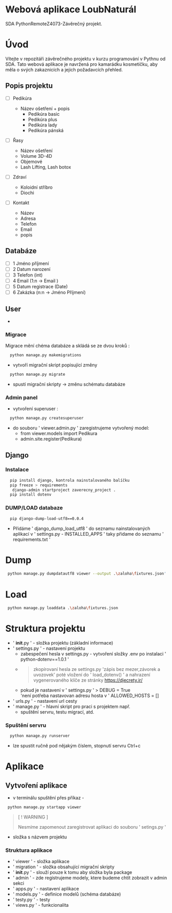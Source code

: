 # Webová aplikace LoubNaturál
  SDA PythonRemoteZ4073-Závěrečný projekt.

# Úvod
  Vítejte v repozitáři závěrečného projektu v kurzu programování v Pythnu od SDA.
  Tato webová aplikace je navržená pro kamarádku kosmetičku, aby měla o svých zakaznicích a jejich požadavcích přehled.

## Popis projektu
 -[ ] Pedikúra
   - Název ošetření + popis
     - Pedikúra basic 
     - Pedikúra plus
     - Pedikúra lady
     - Pedikúra pánská
 -[ ] Řasy
   - Název ošetření
    - Volume 3D-4D 
    - Objemové 
    - Lash Lifting, Lash botox

-[ ] Zdraví
  - Koloidní stříbro
  - Diochi

-[ ] Kontakt
  - Název
  - Adresa 
  - Telefon
  - Email
  - popis
  
## Databáze
-[ ] 1 Jméno příjmení
-[ ] 2 Datum narození
-[ ] 3 Telefon (int)
-[ ] 4 Email (1:n -> Email )
-[ ] 5 Datum registrace (Date)
-[ ] 6 Zakázka (n:n -> Jméno Příjmení) 
 
## User
- 

### Migrace
 Migrace mění chéma databáze a skládá se ze dvou kroků :

 ```bash
   python manage.py makemigrations
 ```
- vytvoří migrační skript popisující změny
 ```bash 
   python manage.py migrate
 ``` 
 - spustí migrační skripty ->  změnu schématu databáze

### Admin panel
 - vytvoření superuser : 
 ```bash
   python manage.py createsuperuser
 ````
 - do souboru ' viewer.admin.py ' zaregistrujeme vytvořený model:
   - from viewer.models import Pedikura
   - admin.site.register(Pedikura)

## Django
 ### Instalace
 ```bash
   pip install django, kontrola nainstalovaného balíčku 
   pip freeze > requirements
    django-admin startproject zaverecny_project .
   pip install dotenv
 ````
### DUMP/LOAD databaze
 ```bash
   pip django-dump-load-utf8==0.0.4 
 ```
- Přidáme ' django_dump_load_utf8 ' do seznamu
nainstalovaných aplikací v ' settings.py - INSTALLED_APPS '
taky přidame do seznamu ' requirements.txt '

# Dump
```bash
 python manage.py dumpdatautf8 viewer --output .\zaloha\fixtures.json'
 ```
# Load
```bash 
 python manage.py loaddata .\zaloha\fixtures.json
```

 # Struktura projektu
 - ' __init__.py ' - složka projektu (základní informace)
  - ' settings.py ' - nastavení projektu
    - zabespečení hesla v settings.py - vytvoření složky .env po  instalaci ' python-dotenv==1.0.1 ' 
    - > zkopírovaní
      hesla ze settings.py 'zápis bez mezer,závorek a uvozovek'  poté vložení do  ' load_dotenv() ' a nahrazení vygenerovaného klíče ze stránky https://djecrety.ir/
    - pokud je nastavení v ' settings.py ' > DEBUG = True  
    'není potřeba nastavovan adresu hosta v '  ALLOWED_HOSTS = [] 
  - ' urls.py ' - nastavení url cesty
  - ' manage.py ' - hlavní skript pro praci s projektem např.  
    - spuštění servru, testu migrací,  atd.

### Spuštění servru
```bash
  python manage.py runserver
```
 - lze spustit ručně pod nějakým číslem, stopnutí servru Ctrl+c

# Aplikace
## Vytvoření aplikace
 - v terminálu spuštění přes příkaz - 
 ```bash
  python manage.py startapp viewer 
 ```
> [ ! WARNING ]
> 
> Nesmíme zapomenout zaregistrovat aplikaci do souboru  ' setings.py ' 
 - složka s názvem projektu   

### Struktura aplikace
 - ' viewer ' - složka aplikace
 - ' migration ' - složka obsahující migrační skripty
 - ' __init__.py ' - slouží pouze k tomu aby složka byla package
 - ' admin ' - zde registrujeme  modely, ktere budeme chtít zobrazit v admin sekci
 - ' apps.py ' - nastavení aplikace
 - ' models.py ' - definice modelů (schéma databáze)
 - ' testy.py ' - testy
 - ' views.py ' - funkcionalita
